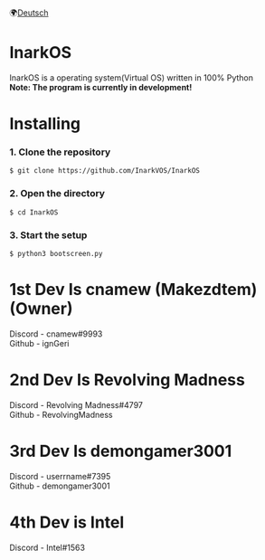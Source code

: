 🌍[Deutsch](README-de.md)

# InarkOS
InarkOS is a operating system(Virtual OS) written in 100% Python   
**Note: The program is currently in development!**

#
# Installing

### 1. Clone the repository
    $ git clone https://github.com/InarkVOS/InarkOS
### 2. Open the directory
    $ cd InarkOS
### 3. Start the setup
    $ python3 bootscreen.py

# 1st Dev Is cnamew (Makezdtem) (Owner)
Discord - cnamew#9993  
Github  - ignGeri  

# 2nd Dev Is Revolving Madness
Discord - Revolving Madness#4797  
Github  - RevolvingMadness  

# 3rd Dev Is demongamer3001
Discord - userrname#7395  
Github  - demongamer3001  

# 4th Dev is Intel
Discord - Intel#1563
